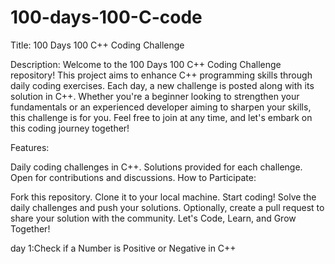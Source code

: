# 100-days-100-C-code
Title: 100 Days 100 C++ Coding Challenge

Description: Welcome to the 100 Days 100 C++ Coding Challenge repository! This project aims to enhance C++ programming skills through daily coding exercises. Each day, a new challenge is posted along with its solution in C++. Whether you're a beginner looking to strengthen your fundamentals or an experienced developer aiming to sharpen your skills, this challenge is for you. Feel free to join at any time, and let's embark on this coding journey together!

Features:

Daily coding challenges in C++. Solutions provided for each challenge. Open for contributions and discussions. How to Participate:

Fork this repository. Clone it to your local machine. Start coding! Solve the daily challenges and push your solutions. Optionally, create a pull request to share your solution with the community. Let's Code, Learn, and Grow Together!

day 1:Check if a Number is Positive or Negative in C++
